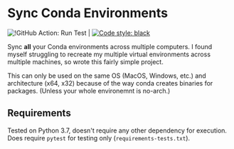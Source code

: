 # Sync Conda Environments

![!GitHub Action: Run Test](https://github.com/setu4993/sync_conda_environments/workflows/.github/workflows/main.yml/badge.svg) | [![Code style: black](https://img.shields.io/badge/code%20style-black-000000.svg)](https://github.com/psf/black)

Sync **all** your Conda environments across multiple computers. I found myself struggling to recreate my multiple virtual environments across multiple machines, so wrote this fairly simple project.

This can only be used on the same OS (MacOS, Windows, etc.) and architecture (x64, x32) because of the way conda creates binaries for packages. (Unless your whole environemnt is no-arch.)

## Requirements

Tested on Python 3.7, doesn't require any other dependency for execution. Does require `pytest` for testing only (`requirements-tests.txt`).
